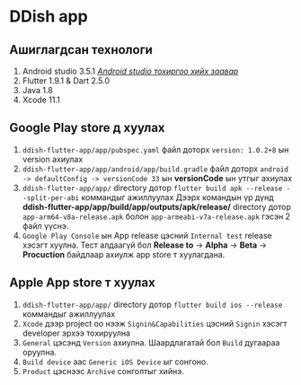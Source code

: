 # DDish app

## Ашиглагдсан технологи
  1. Android studio 3.5.1  *[Android studio тохиргоо хийх заавар](https://flutter.dev/docs/get-started/editor)*
  2. Flutter 1.9.1 & Dart 2.5.0
  3. Java 1.8
  4. Xcode 11.1

## Google Play store д хуулах
  1. `ddish-flutter-app/app/pubspec.yaml` файл доторх `version: 1.0.2+8` ын version ахиулах
  2. `ddish-flutter-app/app/android/app/build.gradle` файл доторх `android -> defaultConfig -> versionCode 33` ын **versionCode** ын утгыг ахиулах
  3. `ddish-flutter-app/app/` directory дотор `flutter build apk --release --split-per-abi` коммандыг ажиллуулах
    Дээрх командын үр дүнд **ddish-flutter-app/app/build/app/outputs/apk/release/** directory дотор `app-arm64-v8a-release.apk` болон `app-armeabi-v7a-release.apk` гэсэн 2 файл үүснэ. 
  4. `Google Play Console` ын App release цэсний `Internal test` release хэсэгт хуулна. Тест алдаагүй бол **Release to** -> **Alpha** -> **Beta** -> **Procuction** байдлаар ахиулж app store т хуулагдана.
  
## Apple App store т хуулах
  1. `ddish-flutter-app/app/` directory дотор `flutter build ios --release` коммандыг ажиллуулах
  2. `Xcode` дээр project оо нээж `Signin&Capabilities` цэсний `Signin` хэсэгт developer эрхээ тохируулна
  3. `General` цэсэнд `Version` ахиулна. Шаардлагатай бол `Build` дугаараа оруулна.
  4. `Build device` аас `Generic iOS Device` ыг сонгоно.
  5. `Product` цэснээс `Archive` сонголтыг хийнэ.
